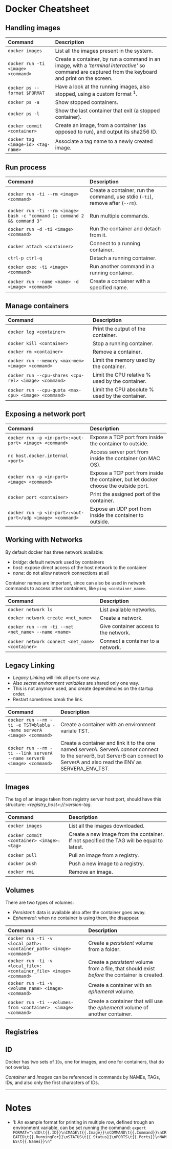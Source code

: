 # Docker Cheatsheet

## Handling images

Command | Description
:-- | :--
`docker images` | List all the images present in the system.
`docker run -ti <image> <command>` | Create a container, by run a command in an image, with a _'terminal interactive'_ so command are captured from the keyboard and print on the screen.
`docker ps --format $FORMAT` | Have a look at the running images, also stopped, using a custom format $^1$.
`docker ps -a` | Show stopped containers.
`docker ps -l` | Show the last container that exit (a stopped container).
`docker commit <container>` | Create an image, from a container (as opposed to run), and output its sha256 ID.
`docker tag <image-id> <tag-name>` | Associate a tag name to a newly created image.

## Run process

Command | Description
:-- | :--
`docker run -ti --rm <image> <command>` | Create a container, run the command, use stdio (`-ti`), remove after (`--rm`).
`docker run -ti --rm <image> bash -c "command 1; command 2 && command 3"` | Run multiple commands.
`docker run -d -ti <image> <command>` | Run the container and detach from it.
`docker attach <container>` | Connect to a running container.
`ctrl-p ctrl-q` | Detach a running container.
`docker exec -ti <image> <command>` | Run another command in a running container.
`docker run --name <name> -d <image> <command>` | Create a container with a specified name.

## Manage containers

Command | Description
:-- | :--
`docker log <container>` | Print the output of the container.
`docker kill <container>` | Stop a running container.
`docker rm <container>` | Remove a container.
`docker run --memory <max-mem> <image> <command>` | Limit the memory used by the container.
`docker run --cpu-shares <cpu-rel> <image> <command>` | Limit the CPU relative % used by the container.
`docker run --cpu-quota <max-cpu> <image> <command>` | Limit the CPU absolute % used by the container.

## Exposing a network port

Command | Description
:-- | :--
`docker run -p <in-port>:<out-port> <image> <command>` | Expose a TCP port from inside the container to outside.
`nc host.docker.internal <port>` | Access server port from inside the container (on MAC OS).
`docker run -p <in-port> <image> <command>` | Expose a TCP port from inside the container, but let docker choose the outside port.
`docker port <container>` | Print the assigned port of the container.
`docker run -p <in-port>:<out-port>/udp <image> <command>` | Expose an UDP port from inside the container to outside.

## Working with Networks

By default docker has three network available:

- _bridge_: default network used by containers
- _host_: expose direct access of the host network to the container
- _none_: do not allow network connections at all

Container names are important, since can also be used in network commands to access other containers, like `ping <container_name>`.

Command | Description
:-- | :--
`docker network ls` | List available networks.
`docker network create <net_name>` | Create a network.
`docker run --rm -ti --net <net_name> --name <name>` | Give container access to the network.
`docker network connect <net_name> <container>` | Connect a container to a network.

## Legacy Linking

- _Legacy Linking_ will link all ports one way.
- Also _secret environment variables_ are shared only one way.
- This is not anymore used, and create dependencies on the startup order.
- Restart sometimes break the link.

Command | Description
:-- | :--
`docker run --rm -ti -e TST=blabla --name serverA <image> <command>` | Create a container with an environment variale TST.
`docker run --rm -ti --link serverA --name serverB <image> <command>` | Create a container and link it to the one named _serverA_. ServerA _cannot_ connect to the serverB, but ServerB can connect to ServerA and also read the ENV as SERVERA_ENV_TST.

## Images

The tag of an image taken from registry server host:port, should have this structure:
_<registry_host>:<port>/<organization>/<image-name>:version-tag_.

Command | Description
:-- | :--
`docker images` | List all the images downloaded.
`docker commit <container> <image>:<tag>` | Create a new image from the container. If not specified the TAG will be equal to latest.
`docker pull` | Pull an image from a registry.
`docker push` | Push a new image to a registry.
`docker rmi` | Remove an image.

## Volumes

There are two types of volumes:

- _Persistent_: data is available also after the container goes away.
- _Ephemeral_: when no container is using them, the disappear.

Command | Description
:-- | :--
`docker run -ti -v <local_path>:<container_path> <image> <command>` | Create a _persistent_ volume from a folder.
`docker run -ti -v <local_file>:<container_file> <image> <command>` | Create a _persistent_ volume from a file, that should exist _before_ the container is created.
`docker run -ti -v <volume_name> <image> <command>` | Create a container with an _ephemeral_ volume.
`docker run -ti --volumes-from <container>  <image> <command>` | Create a container that will use the _ephemeral_ volume of another container.

## Registries




## ID

Docker has two sets of `IDs`, one for images, and one for containers, that do not overlap.

_Container_ and _Images_ can be referenced in commands by NAMEs, TAGs, IDs, and also only the first characters of IDs.



---------

# Notes

- **1**: An example format for printing in multiple row, defined trough an environment variable, can be set running the command: ```export FORMAT="\nID\t{{.ID}}\nIMAGE\t{{.Image}}\nCOMMAND\t{{.Command}}\nCREATED\t{{.RunningFor}}\nSTATUS\t{{.Status}}\nPORTS\t{{.Ports}}\nNAMES\t{{.Names}}\n"```
